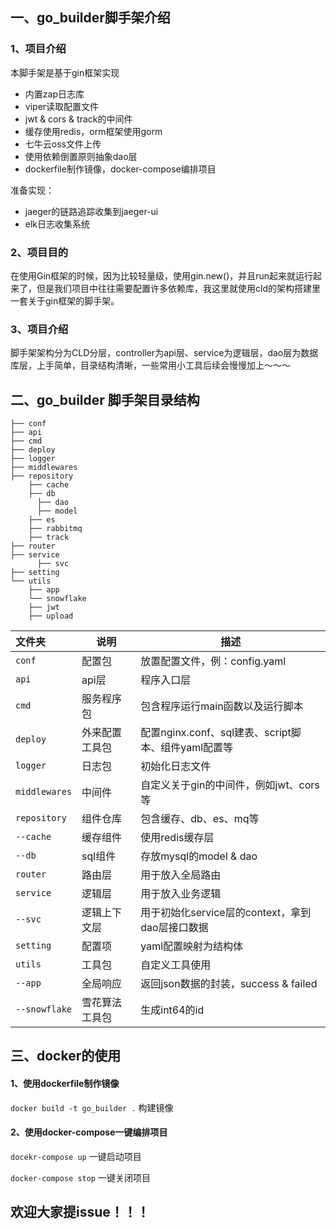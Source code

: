 ## 一、go_builder脚手架介绍

### 1、项目介绍

本脚手架是基于gin框架实现

- 内置zap日志库
- viper读取配置文件
- jwt & cors & track的中间件
- 缓存使用redis，orm框架使用gorm
- 七牛云oss文件上传
- 使用依赖倒置原则抽象dao层
- dockerfile制作镜像，docker-compose编排项目

准备实现：

- jaeger的链路追踪收集到jaeger-ui
- elk日志收集系统

### 2、项目目的

在使用Gin框架的时候，因为比较轻量级，使用gin.new()，并且run起来就运行起来了，但是我们项目中往往需要配置许多依赖库，我这里就使用cld的架构搭建里一套关于gin框架的脚手架。

### 3、项目介绍

脚手架架构分为CLD分层，controller为api层、service为逻辑层，dao层为数据库层，上手简单，目录结构清晰，一些常用小工具后续会慢慢加上～～～

## 二、go_builder 脚手架目录结构

```shell
├── conf
├── api
├── cmd
├── deploy
├── logger
├── middlewares
├── repository
    ├── cache
    ├── db
      ├── dao
      ├── model
    ├── es
    ├── rabbitmq
    ├── track
├── router
├── service
	  ├── svc
├── setting
└── utils
    ├── app
    └── snowflake
    ├── jwt
    ├── upload
```



| 文件夹        | 说明           | 描述                                                |
| :------------ | -------------- | --------------------------------------------------- |
| `conf`        | 配置包         | 放置配置文件，例：config.yaml                       |
| `api`         | api层          | 程序入口层                                          |
| `cmd`         | 服务程序包     | 包含程序运行main函数以及运行脚本                    |
| `deploy`      | 外来配置工具包 | 配置nginx.conf、sql建表、script脚本、组件yaml配置等 |
| `logger`      | 日志包         | 初始化日志文件                                      |
| `middlewares` | 中间件         | 自定义关于gin的中间件，例如jwt、cors等              |
| `repository`  | 组件仓库       | 包含缓存、db、es、mq等                              |
| `--cache`     | 缓存组件       | 使用redis缓存层                                     |
| `--db`        | sql组件        | 存放mysql的model & dao                              |
| `router`      | 路由层         | 用于放入全局路由                                    |
| `service`     | 逻辑层         | 用于放入业务逻辑                                    |
| `--svc`       | 逻辑上下文层   | 用于初始化service层的context，拿到dao层接口数据     |
| `setting`     | 配置项         | yaml配置映射为结构体                                |
| `utils`       | 工具包         | 自定义工具使用                                      |
| `--app`       | 全局响应       | 返回json数据的封装，success & failed                |
| `--snowflake` | 雪花算法工具包 | 生成int64的id                                       |

## 三、docker的使用

#### 1、使用dockerfile制作镜像

`docker build -t go_builder .` 构建镜像

#### 2、使用docker-compose一键编排项目

`docekr-compose up` 一键启动项目

`docker-compose stop` 一键关闭项目



## 欢迎大家提issue！！！